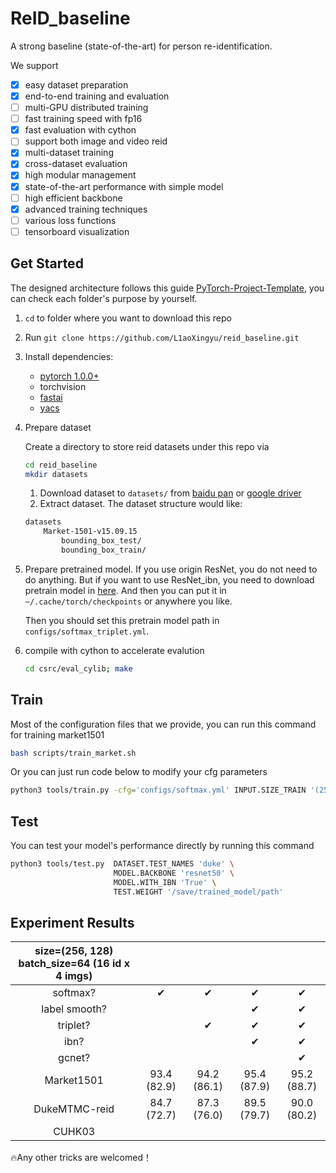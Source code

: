 # ReID_baseline

A strong baseline (state-of-the-art) for person re-identification.

We support
- [x] easy dataset preparation
- [x] end-to-end training and evaluation
- [ ] multi-GPU distributed training
- [ ] fast training speed with fp16
- [x] fast evaluation with cython
- [ ] support both image and video reid
- [x] multi-dataset training
- [x] cross-dataset evaluation
- [x] high modular management
- [x] state-of-the-art performance with simple model
- [ ] high efficient backbone
- [x] advanced training techniques
- [ ] various loss functions
- [ ] tensorboard visualization 

## Get Started
The designed architecture follows this guide [PyTorch-Project-Template](https://github.com/L1aoXingyu/PyTorch-Project-Template), you can check each folder's purpose by yourself.

1. `cd` to folder where you want to download this repo
2. Run `git clone https://github.com/L1aoXingyu/reid_baseline.git`
3. Install dependencies:
    - [pytorch 1.0.0+](https://pytorch.org/)
    - torchvision
    - [fastai](https://github.com/fastai/fastai)
    - [yacs](https://github.com/rbgirshick/yacs)
4. Prepare dataset

    Create a directory to store reid datasets under this repo via
    ```bash
    cd reid_baseline
    mkdir datasets
    ```
    1. Download dataset to `datasets/` from [baidu pan](https://pan.baidu.com/s/1ntIi2Op) or [google driver](https://drive.google.com/file/d/0B8-rUzbwVRk0c054eEozWG9COHM/view)
    2. Extract dataset. The dataset structure would like:
    ```bash
    datasets
        Market-1501-v15.09.15
            bounding_box_test/
            bounding_box_train/
    ```
5. Prepare pretrained model.
    If you use origin ResNet, you do not need to do anything. But if you want to use ResNet_ibn, you need to download pretrain model in [here](https://drive.google.com/open?id=1thS2B8UOSBi_cJX6zRy6YYRwz_nVFI_S). And then you can put it in `~/.cache/torch/checkpoints` or anywhere you like.
    
    Then you should set this pretrain model path in `configs/softmax_triplet.yml`.

6. compile with cython to accelerate evalution
    ```bash
    cd csrc/eval_cylib; make
    ```

## Train
Most of the configuration files that we provide, you can run this command for training market1501
```bash
bash scripts/train_market.sh
```

Or you can just run code below to modify your cfg parameters 
```bash
python3 tools/train.py -cfg='configs/softmax.yml' INPUT.SIZE_TRAIN '(256, 128)' INPUT.SIZE_TEST '(256, 128)'
```

## Test
You can test your model's performance directly by running this command
```bash
python3 tools/test.py  DATASET.TEST_NAMES 'duke' \
                       MODEL.BACKBONE 'resnet50' \
                       MODEL.WITH_IBN 'True' \
                       TEST.WEIGHT '/save/trained_model/path'
```

## Experiment Results

| size=(256, 128) batch_size=64 (16 id x 4 imgs) |  |  |  |  |
| :------: | :-----: | :-----: | :--: | :---: |
|    softmax?   |    ✔︎   |   ✔︎   | ✔︎ | ✔︎ |
| label smooth? |  |  | ✔︎ | ✔︎ |
| triplet?   |        |  ✔︎    | ✔︎ | ✔︎ |
|    ibn?       |        |       |  ✔︎   |  ✔︎ |
|    gcnet?     |        |       |      |   ✔︎   |
|  Market1501   | 93.4 (82.9) | 94.2 (86.1) | 95.4 (87.9) | 95.2 (88.7) |
| DukeMTMC-reid | 84.7 (72.7) | 87.3 (76.0) | 89.5 (79.7) | 90.0 (80.2) |
|   CUHK03      | | | | |


🔥Any other tricks are welcomed！